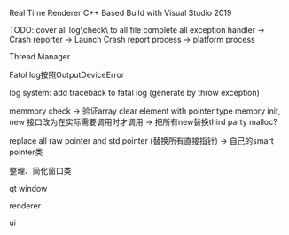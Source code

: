 
Real Time Renderer
C++ Based
Build with Visual Studio 2019 

TODO:
cover all log\check\ to all file
complete all exception handler
-> Crash reporter
  -> Launch Crash report process
    -> platform process

Thread Manager

Fatol log按照OutputDeviceError

log system:
add traceback to fatal log (generate by throw exception)


memmory check -> 验证array clear element with pointer type
memory init, new 接口改为在实际需要调用时才调用
  -> 把所有new替换third party malloc?

replace all raw pointer and std pointer (替换所有直接指针)
-> 自己的smart pointer类

整理、简化窗口类

qt window

renderer 

ui

